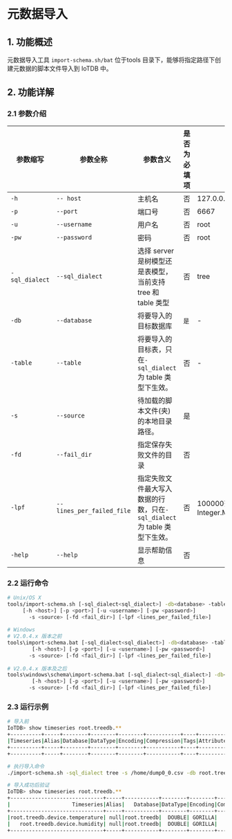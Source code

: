 <!--

    Licensed to the Apache Software Foundation (ASF) under one
    or more contributor license agreements.  See the NOTICE file
    distributed with this work for additional information
    regarding copyright ownership.  The ASF licenses this file
    to you under the Apache License, Version 2.0 (the
    "License"); you may not use this file except in compliance
    with the License.  You may obtain a copy of the License at
    
        http://www.apache.org/licenses/LICENSE-2.0
    
    Unless required by applicable law or agreed to in writing,
    software distributed under the License is distributed on an
    "AS IS" BASIS, WITHOUT WARRANTIES OR CONDITIONS OF ANY
    KIND, either express or implied.  See the License for the
    specific language governing permissions and limitations
    under the License.

-->

# 元数据导入

## 1. 功能概述

元数据导入工具 `import-schema.sh/bat` 位于tools 目录下，能够将指定路径下创建元数据的脚本文件导入到 IoTDB 中。

## 2. 功能详解

### 2.1 参数介绍

| 参数缩写            | 参数全称                      | 参数含义                                                                    | 是否为必填项 | 默认值                                |
| --------------------- | ------------------------------- | ----------------------------------------------------------------------------- | -------------- | --------------------------------------- |
| `-h`            | `-- host`                 | 主机名                                                                      | 否           | 127.0.0.1                             |
| `-p`            | `--port`                  | 端口号                                                                      | 否           | 6667                                  |
| `-u`            | `--username`              | 用户名                                                                      | 否           | root                                  |
| `-pw`           | `--password`              | 密码                                                                        | 否           | root                                  |
| `-sql_dialect` | `--sql_dialect`           | 选择 server 是树模型还是表模型，当前支持 tree 和 table 类型                 | 否           | tree                                  |
| `-db`           | `--database`              | 将要导入的目标数据库                                                        | `是`     | -                                     |
| `-table`        | `--table`                 | 将要导入的目标表，只在`-sql_dialect`为 table 类型下生效。               | 否          | -                                     |
| `-s`            | `--source`                | 待加载的脚本文件(夹)的本地目录路径。                                        | 是           |                                      |
| `-fd`           | `--fail_dir`              | 指定保存失败文件的目录                                                      | 否           |                                      |
| `-lpf`          | `--lines_per_failed_file` | 指定失败文件最大写入数据的行数，只在`-sql_dialect`为 table 类型下生效。 | 否          | 100000范围：0～Integer.Max=2147483647 |
| `-help`         | `--help`                  | 显示帮助信息                                                                | 否           |                                      |

### 2.2 运行命令

```Bash
# Unix/OS X
tools/import-schema.sh [-sql_dialect<sql_dialect>] -db<database> -table<table> 
     [-h <host>] [-p <port>] [-u <username>] [-pw <password>]
       -s <source> [-fd <fail_dir>] [-lpf <lines_per_failed_file>]
      
# Windows
# V2.0.4.x 版本之前
tools\import-schema.bat [-sql_dialect<sql_dialect>] -db<database> -table<table>  
        [-h <host>] [-p <port>] [-u <username>] [-pw <password>]
       -s <source> [-fd <fail_dir>] [-lpf <lines_per_failed_file>] 
       
# V2.0.4.x 版本及之后 
tools\windows\schema\import-schema.bat [-sql_dialect<sql_dialect>] -db<database> -table<table>  
        [-h <host>] [-p <port>] [-u <username>] [-pw <password>]
       -s <source> [-fd <fail_dir>] [-lpf <lines_per_failed_file>] 
```

### 2.3 运行示例

```Bash
# 导入前
IoTDB> show timeseries root.treedb.**
+----------+-----+--------+--------+--------+-----------+----+----------+--------+------------------+--------+
|Timeseries|Alias|Database|DataType|Encoding|Compression|Tags|Attributes|Deadband|DeadbandParameters|ViewType|
+----------+-----+--------+--------+--------+-----------+----+----------+--------+------------------+--------+
+----------+-----+--------+--------+--------+-----------+----+----------+--------+------------------+--------+

# 执行导入命令
./import-schema.sh -sql_dialect tree -s /home/dump0_0.csv -db root.treedb

# 导入成功后验证
IoTDB> show timeseries root.treedb.**
+------------------------------+-----+-----------+--------+--------+-----------+----+----------+--------+------------------+--------+
|                    Timeseries|Alias|   Database|DataType|Encoding|Compression|Tags|Attributes|Deadband|DeadbandParameters|ViewType|
+------------------------------+-----+-----------+--------+--------+-----------+----+----------+--------+------------------+--------+
|root.treedb.device.temperature| null|root.treedb|  DOUBLE| GORILLA|        LZ4|null|      null|    null|              null|    BASE|
|   root.treedb.device.humidity| null|root.treedb|  DOUBLE| GORILLA|        LZ4|null|      null|    null|              null|    BASE|
+------------------------------+-----+-----------+--------+--------+-----------+----+----------+--------+------------------+--------+
```
